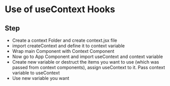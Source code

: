 # Use of useContext Hooks

## Step

- Create a context Folder and create context.jsx file
- import createContext and define it to context variable
- Wrap main Component with Context Component
- Now go to App Component and import useContext and context variable
- Create new variable or destruct the items you want to use (which was passed from context components), assign useContext to it. Pass context variable to useContext
- Use new variable you want
